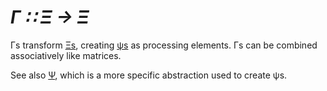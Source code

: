 # _Γ ∷ Ξ → Ξ_
Γs transform [Ξs](Xi.md), creating [ψs](psi.md) as processing elements. Γs can be combined associatively like matrices.

See also [Ψ](Psi.md), which is a more specific abstraction used to create ψs.
